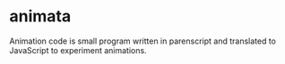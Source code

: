 # animata
Animation code is small program written in parenscript and translated to JavaScript to experiment animations.
